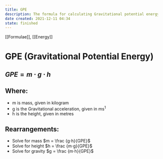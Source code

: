 ```yaml
---
title: GPE
description: The formula for calculating Gravitational potential energy.
date created: 2021-12-11 04:34
state: finished
---
```


[[Formulae]], [[Energy]]

# GPE (Gravitational Potential Energy)

## $GPE = m⋅g⋅h$

## Where:

- m is mass, given in kilogram
- g is the Gravitational acceleration, given in ms<sup>1</sup>
- h is the height, given in metres

## Rearrangements:

- Solve for mass $m = \frac {g⋅h}{GPE}$
- Solve for height $h = \frac {m⋅g}{GPE}$
- Solve for gravity $g = \frac {m⋅h}{GPE}$

